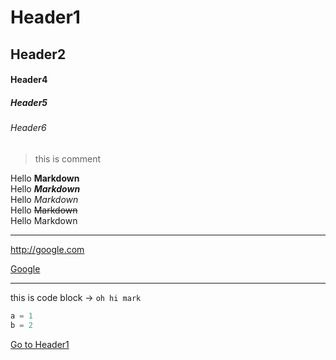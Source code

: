 # Header1
## Header2
#### Header4
##### Header5
###### Header6

> this is comment

Hello **Markdown**  
Hello ***Markdown***  
Hello *Markdown*  
Hello ~~Markdown~~  
Hello Markdown

---

<http://google.com>

[Google](http://google.com)

---

this is code block -> `oh hi mark`

```python
a = 1
b = 2
```
[Go to Header1](#Header1)